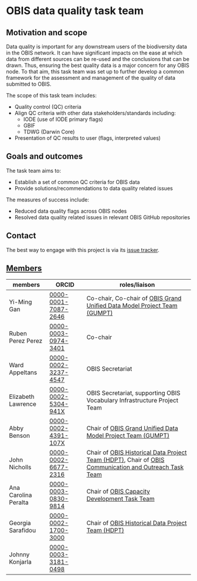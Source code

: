 # OBIS data quality task team

## Motivation and scope

Data quality is important for any downstream users of the biodiversity data in the OBIS network. It can have significant impacts on the ease at which data from different sources can be re-used and the conclusions that can be drawn. Thus, ensuring the best quality data is a major concern for any OBIS node. To that aim, this task team was set up to further develop a common framework for the assessment and management of the quality of data submitted to OBIS. 

The scope of this task team includes:

- Quality control (QC) criteria 
- Align QC criteria with other data stakeholders/standards including:
	- IODE (use of IODE primary flags)
	- GBIF
	- TDWG (Darwin Core)
- Presentation of QC results to user (flags, interpreted values)

## Goals and outcomes

The task team aims to: 

- Establish a set of common QC criteria for OBIS data
- Provide solutions/recommendations to data quality related issues

The measures of success include:

- Reduced data quality flags across OBIS nodes
- Resolved data quality related issues in relevant OBIS GitHub repositories

## Contact

The best way to engage with this project is via its [issue tracker](https://github.com/iobis/quality-taskteam/issues). 

## [Members](https://oceanexpert.org/group/441)

members | ORCID | roles/liaison
--|--|--
Yi-Ming Gan | [0000-0001-7087-2646](https://orcid.org/0000-0001-7087-2646) | Co-chair, Co-chair of [OBIS Grand Unified Data Model Project Team (GUMPT)](https://oceanexpert.org/group/482)
Ruben Perez Perez | [0000-0003-0974-3401](https://orcid.org/0000-0003-0974-3401) | Co-chair
Ward Appeltans | [0000-0002-3237-4547](https://orcid.org/0000-0002-3237-4547) | OBIS Secretariat
Elizabeth Lawrence | [0000-0002-5304-941X](https://orcid.org/0000-0002-5304-941X) | OBIS Secretariat, supporting OBIS Vocabulary Infrastructure Project Team 
Abby Benson | [0000-0002-4391-107X](https://orcid.org/0000-0002-4391-107X) | Chair of [OBIS Grand Unified Data Model Project Team (GUMPT)](https://oceanexpert.org/group/482) 
John Nicholls | [0000-0002-6677-2316](https://orcid.org/0000-0002-6677-2316) | Chair of [OBIS Historical Data Project Team (HDPT)](https://oceanexpert.org/group/481), Chair of [OBIS Communication and Outreach Task Team](https://oceanexpert.org/group/431)
Ana Carolina Peralta | [0000-0003-0830-9814](https://orcid.org/0000-0003-0830-9814) |  Chair of [OBIS Capacity Development Task Team](https://oceanexpert.org/group/320) 
Georgia Sarafidou | [0000-0002-1700-3000](https://orcid.org/0000-0002-1700-3000) | Chair of [OBIS Historical Data Project Team (HDPT)](https://oceanexpert.org/group/481)
Johnny Konjarla | [0000-0003-3181-0498](https://orcid.org/0000-0003-3181-0498) 



